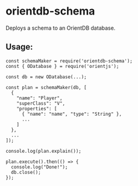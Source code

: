 # orientdb-schema

Deploys a schema to an OrientDB database.

## Usage:

```
const schemaMaker = require('orientdb-schema');
const { ODatabase } = require('orientjs');

const db = new ODatabase(...);

const plan = schemaMaker(db, [
  {
    "name": "Player",
    "superClass": "V",
    "properties": [
      { "name": "name", "type": "String" },
      ...
    ]
  },
  ...
]);

console.log(plan.explain());

plan.execute().then(() => {
  console.log("Done!");
  db.close();
});
```
